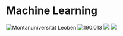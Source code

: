 # Machine Learning
![Montanuniversität Leoben](https://img.shields.io/badge/Montanuniversität%20Leoben-%23088a85)
![190.013](https://img.shields.io/badge/190.013-gray)
<img src="https://img.shields.io/badge/Python-3776AB?style=flat-square&logo=Python&logoColor=white"/>
<img src="https://img.shields.io/badge/Jupyter%20Notebook-F37626?style=flat-square&logo=Jupyter&logoColor=white"/>
